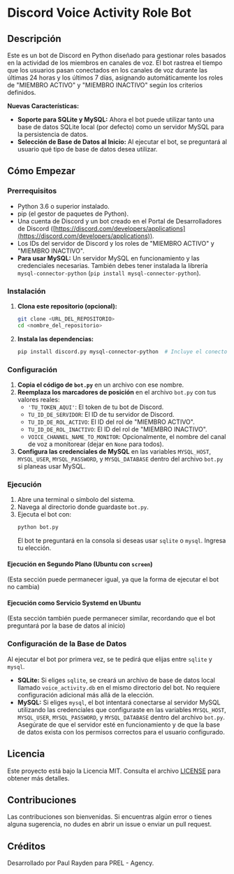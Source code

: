 # Discord Voice Activity Role Bot

## Descripción

Este es un bot de Discord en Python diseñado para gestionar roles basados en la actividad de los miembros en canales de voz. El bot rastrea el tiempo que los usuarios pasan conectados en los canales de voz durante las últimas 24 horas y los últimos 7 días, asignando automáticamente los roles de "MIEMBRO ACTIVO" y "MIEMBRO INACTIVO" según los criterios definidos.

**Nuevas Características:**

* **Soporte para SQLite y MySQL:** Ahora el bot puede utilizar tanto una base de datos SQLite local (por defecto) como un servidor MySQL para la persistencia de datos.
* **Selección de Base de Datos al Inicio:** Al ejecutar el bot, se preguntará al usuario qué tipo de base de datos desea utilizar.

## Cómo Empezar

### Prerrequisitos

* Python 3.6 o superior instalado.
* pip (el gestor de paquetes de Python).
* Una cuenta de Discord y un bot creado en el Portal de Desarrolladores de Discord ([https://discord.com/developers/applications](https://discord.com/developers/applications)).
* Los IDs del servidor de Discord y los roles de "MIEMBRO ACTIVO" y "MIEMBRO INACTIVO".
* **Para usar MySQL:** Un servidor MySQL en funcionamiento y las credenciales necesarias. También debes tener instalada la librería `mysql-connector-python` (`pip install mysql-connector-python`).

### Instalación

1.  **Clona este repositorio (opcional):**
    ```bash
    git clone <URL_DEL_REPOSITORIO>
    cd <nombre_del_repositorio>
    ```

2.  **Instala las dependencias:**
    ```bash
    pip install discord.py mysql-connector-python  # Incluye el conector de MySQL
    ```

### Configuración

1.  **Copia el código de `bot.py`** en un archivo con ese nombre.
2.  **Reemplaza los marcadores de posición** en el archivo `bot.py` con tus valores reales:
    * `'TU_TOKEN_AQUI'`: El token de tu bot de Discord.
    * `TU_ID_DE_SERVIDOR`: El ID de tu servidor de Discord.
    * `TU_ID_DE_ROL_ACTIVO`: El ID del rol de "MIEMBRO ACTIVO".
    * `TU_ID_DE_ROL_INACTIVO`: El ID del rol de "MIEMBRO INACTIVO".
    * `VOICE_CHANNEL_NAME_TO_MONITOR`: Opcionalmente, el nombre del canal de voz a monitorear (dejar en `None` para todos).
3.  **Configura las credenciales de MySQL** en las variables `MYSQL_HOST`, `MYSQL_USER`, `MYSQL_PASSWORD`, y `MYSQL_DATABASE` dentro del archivo `bot.py` si planeas usar MySQL.

### Ejecución

1.  Abre una terminal o símbolo del sistema.
2.  Navega al directorio donde guardaste `bot.py`.
3.  Ejecuta el bot con:
    ```bash
    python bot.py
    ```
    El bot te preguntará en la consola si deseas usar `sqlite` o `mysql`. Ingresa tu elección.

#### Ejecución en Segundo Plano (Ubuntu con `screen`)

(Esta sección puede permanecer igual, ya que la forma de ejecutar el bot no cambia)

#### Ejecución como Servicio Systemd en Ubuntu

(Esta sección también puede permanecer similar, recordando que el bot preguntará por la base de datos al inicio)

### Configuración de la Base de Datos

Al ejecutar el bot por primera vez, se te pedirá que elijas entre `sqlite` y `mysql`.

* **SQLite:** Si eliges `sqlite`, se creará un archivo de base de datos local llamado `voice_activity.db` en el mismo directorio del bot. No requiere configuración adicional más allá de la elección.
* **MySQL:** Si eliges `mysql`, el bot intentará conectarse al servidor MySQL utilizando las credenciales que configuraste en las variables `MYSQL_HOST`, `MYSQL_USER`, `MYSQL_PASSWORD`, y `MYSQL_DATABASE` dentro del archivo `bot.py`. Asegúrate de que el servidor esté en funcionamiento y de que la base de datos exista con los permisos correctos para el usuario configurado.

## Licencia

Este proyecto está bajo la Licencia MIT. Consulta el archivo [LICENSE](LICENSE) para obtener más detalles.

## Contribuciones

Las contribuciones son bienvenidas. Si encuentras algún error o tienes alguna sugerencia, no dudes en abrir un issue o enviar un pull request.

## Créditos

Desarrollado por Paul Rayden para PREL - Agency.
